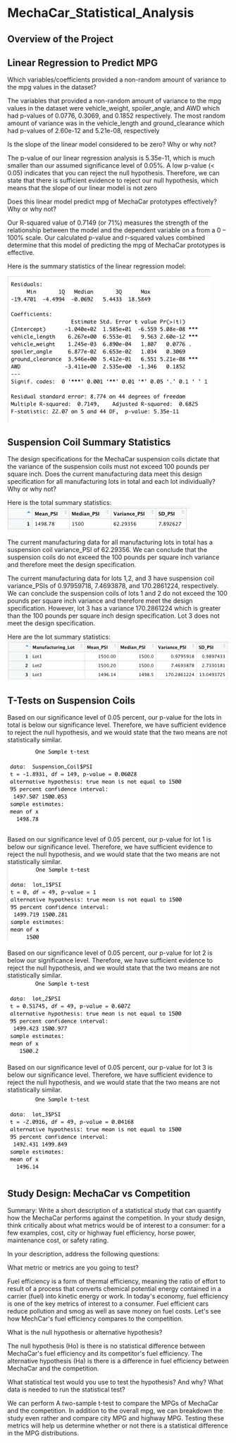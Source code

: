 # MechaCar_Statistical_Analysis

## Overview of the Project


## Linear Regression to Predict MPG

Which variables/coefficients provided a non-random amount of variance to the mpg values in the dataset?

The variables that provided a non-random amount of variance to the mpg values in the dataset were vehicle_weight, spoiler_angle, and AWD which had p-values of 0.0776, 0.3069, and 0.1852 respectively.  The most random amount of variance was in the vehicle_length and ground_clearance which had p-values of 2.60e-12 and 5.21e-08, respectively

Is the slope of the linear model considered to be zero? Why or why not?

The p-value of our linear regression analysis is 5.35e-11, which is much smaller than our assumed significance level of 0.05%. A low p-value (< 0.05) indicates that you can reject the null hypothesis. Therefore, we can state that there is sufficient evidence to reject our null hypothesis, which means that the slope of our linear model is not zero

Does this linear model predict mpg of MechaCar prototypes effectively? Why or why not?

Our R-squared value of 0.7149 (or 71%) measures the strength of the relationship between the model and the dependent variable on a from a 0 – 100% scale. Our calculated p-value and r-squared values combined determine that this model of predicting the mpg of MechaCar prototypes is effective.

Here is the summary statistics of the linear regression model:

![linear_regression](pictures/linear_regression_summary.png)

## Suspension Coil Summary Statistics

The design specifications for the MechaCar suspension coils dictate that the variance of the suspension coils must not exceed 100 pounds per square inch. Does the current manufacturing data meet this design specification for all manufacturing lots in total and each lot individually? Why or why not?

Here is the total summary statistics:
![total_summary](pictures/total_summary.png)

The current manufacturing data for all manufacturing lots in total has a suspension coil variance_PSI of 62.29356. We can conclude that the suspension coils do not exceed the 100 pounds per square inch variance and therefore meet the design specification.

The current manufacturing data for lots 1,2, and 3 have suspension coil variance_PSIs of 0.97959718, 7.4693878, and 170.2861224, respectively. We can conclude the suspension coils of lots 1 and 2 do not exceed the 100 pounds per square inch variance and therefore meet the design specification. However, lot 3 has a variance 170.2861224 which is greater than the 100 pounds per square inch design specification. Lot 3 does not meet the design specification.

Here are the lot summary statistics:
![lot_summary](pictures/lot_summary.png)

## T-Tests on Suspension Coils

Based on our significance level of 0.05 percent, our p-value for the lots in total is below our significance level. Therefore, we have sufficient evidence to reject the null hypothesis, and we would state that the two means are not statistically similar.
![total_ttest](pictures/Total_ttest.png)

Based on our significance level of 0.05 percent, our p-value for lot 1 is below our significance level. Therefore, we have sufficient evidence to reject the null hypothesis, and we would state that the two means are not statistically similar.
![lot1_ttest](pictures/Lot1_ttest.png)

Based on our significance level of 0.05 percent, our p-value for lot 2  is below our significance level. Therefore, we have sufficient evidence to reject the null hypothesis, and we would state that the two means are not statistically similar.
![lot2_ttest](pictures/Lot2_ttest.png)

Based on our significance level of 0.05 percent, our p-value for lot 3 is below our significance level. Therefore, we have sufficient evidence to reject the null hypothesis, and we would state that the two means are not statistically similar.
![lot3_ttest](pictures/Lot3_ttest.png)


## Study Design: MechaCar vs Competition

Summary: Write a short description of a statistical study that can quantify how the MechaCar performs against the competition. In your study design, think critically about what metrics would be of interest to a consumer: for a few examples, cost, city or highway fuel efficiency, horse power, maintenance cost, or safety rating.

In your description, address the following questions:

What metric or metrics are you going to test?

Fuel efficiency is a form of thermal efficiency, meaning the ratio of effort to result of a process that converts chemical potential energy contained in a carrier (fuel) into kinetic energy or work. In today's economy, fuel efficiency is one of the key metrics of interest to a consumer. Fuel efficient cars reduce pollution and smog as well as save money on fuel costs. Let's see how MechCar's fuel efficiency compares to the competition.

What is the null hypothesis or alternative hypothesis?

The null hypothesis (Ho) is there is no statistical difference between MechaCar's fuel efficiency and its competitor's fuel efficiency. The alternative hypothesis (Ha) is there is a difference in fuel efficiency between MechaCar and the competition.

What statistical test would you use to test the hypothesis? And why?
What data is needed to run the statistical test?

We can perform A two-sample t-test to compare the MPGs of MechaCar and the competition. In addition to the overall mpg, we can breakdown the study even rather and compare city MPG and highway MPG. Testing these metrics will help us determine whether or not there is a statistical difference in the MPG distributions.